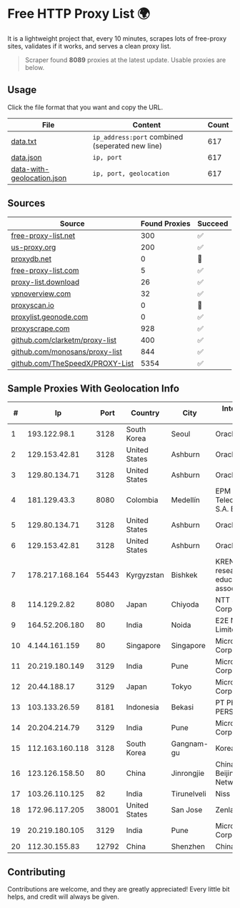 
# Free HTTP Proxy List 🌍

It is a lightweight project that, every 10 minutes, scrapes lots of free-proxy sites, validates if it works, and serves a clean proxy list.


> Scraper found **8089** proxies at the latest update. Usable proxies are below.

## Usage

Click the file format that you want and copy the URL.


|File|Content|Count|
|----|-------|-----|
|[data.txt](https://raw.githubusercontent.com/themiralay/Proxy-List-World/master/data.txt)|`ip_address:port` combined (seperated new line)|617|
|[data.json](https://raw.githubusercontent.com/themiralay/Proxy-List-World/master/data.json)|`ip, port`|617|
|[data-with-geolocation.json](https://raw.githubusercontent.com/themiralay/Proxy-List-World/master/data-with-geolocation.json)|`ip, port, geolocation`|617|

## Sources

|Source|Found Proxies|Succeed|
|------|-------------|-------|
|[free-proxy-list.net](https://free-proxy-list.net)|300|✅|
|[us-proxy.org](https://www.us-proxy.org)|200|✅|
|[proxydb.net](http://proxydb.net)|0|🚫|
|[free-proxy-list.com](https://free-proxy-list.com/?page=&port=&type%5B%5D=http&type%5B%5D=https&up_time=0&search=Search)|5|✅|
|[proxy-list.download](https://www.proxy-list.download/HTTP)|26|✅|
|[vpnoverview.com](https://vpnoverview.com/privacy/anonymous-browsing/free-proxy-servers)|32|✅|
|[proxyscan.io](https://www.proxyscan.io)|0|🚫|
|[proxylist.geonode.com](https://proxylist.geonode.com/api/proxy-list?limit=300&page=1&sort_by=lastChecked&sort_type=desc&protocols=http,https)|0|✅|
|[proxyscrape.com](https://api.proxyscrape.com/v2/?request=displayproxies&protocol=http&timeout=10000&country=all&ssl=all&anonymity=all)|928|✅|
|[github.com/clarketm/proxy-list](https://raw.githubusercontent.com/clarketm/proxy-list/master/proxy-list-raw.txt)|400|✅|
|[github.com/monosans/proxy-list](https://raw.githubusercontent.com/monosans/proxy-list/main/proxies/http.txt)|844|✅|
|[github.com/TheSpeedX/PROXY-List](https://raw.githubusercontent.com/TheSpeedX/PROXY-List/master/http.txt)|5354|✅|


## Sample Proxies With Geolocation Info

|#|Ip|Port|Country|City|Internet Service Provider|
|-|--|----|-------|----|-------------------------|
|1|193.122.98.1|3128|South Korea|Seoul|Oracle Corporation|
|2|129.153.42.81|3128|United States|Ashburn|Oracle Corporation|
|3|129.80.134.71|3128|United States|Ashburn|Oracle Corporation|
|4|181.129.43.3|8080|Colombia|Medellín|EPM Telecomunicaciones S.A. E.S.P.|
|5|129.80.134.71|3128|United States|Ashburn|Oracle Corporation|
|6|129.153.42.81|3128|United States|Ashburn|Oracle Corporation|
|7|178.217.168.164|55443|Kyrgyzstan|Bishkek|KRENA - Kyrgyz research and education network association|
|8|114.129.2.82|8080|Japan|Chiyoda|NTT SmartConnect Corporation|
|9|164.52.206.180|80|India|Noida|E2E Networks Limited|
|10|4.144.161.159|80|Singapore|Singapore|Microsoft Corporation|
|11|20.219.180.149|3129|India|Pune|Microsoft Corporation|
|12|20.44.188.17|3129|Japan|Tokyo|Microsoft Corporation|
|13|103.133.26.59|8181|Indonesia|Bekasi|PT PHATRIA INTI PERSADA|
|14|20.204.214.79|3129|India|Pune|Microsoft Corporation|
|15|112.163.160.118|3128|South Korea|Gangnam-gu|Korea Telecom|
|16|123.126.158.50|80|China|Jinrongjie|China Unicom Beijing Province Network|
|17|103.26.110.125|82|India|Tirunelveli|Niss Networks|
|18|172.96.117.205|38001|United States|San Jose|Zenlayer Inc|
|19|20.219.180.105|3129|India|Pune|Microsoft Corporation|
|20|112.30.155.83|12792|China|Shenzhen|China Mobile|



## Contributing

Contributions are welcome, and they are greatly appreciated! Every
little bit helps, and credit will always be given.

